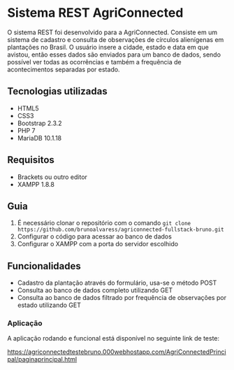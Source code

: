 # Sistema REST AgriConnected



O sistema REST foi desenvolvido para a AgriConnected. Consiste em um sistema de cadastro e consulta de observações de círculos alienígenas em plantações no Brasil. O usuário insere a cidade, estado e data em que avistou, então esses dados são enviados para um banco de dados, sendo possível ver todas as ocorrências e também a frequência de acontecimentos separadas por estado. 

## Tecnologias utilizadas

- HTML5
- CSS3
- Bootstrap 2.3.2
- PHP 7
- MariaDB 10.1.18

## Requisitos

- Brackets ou outro editor
- XAMPP 1.8.8

## Guia

1. É necessário clonar o repositório com o comando `git clone https://github.com/brunoalvaress/agriconnected-fullstack-bruno.git`
2. Configurar o código para acessar ao banco de dados 
3. Configurar o XAMPP com a porta do servidor escolhido

## Funcionalidades

- Cadastro da plantação através do formulário, usa-se o método POST
- Consulta ao banco de dados completo utilizando GET
- Consulta ao banco de dados filtrado por frequência de observações por estado utilizando GET

### Aplicação
A aplicação rodando e funcional está disponível no seguinte link de teste:

https://agriconnectedtestebruno.000webhostapp.com/AgriConnectedPrincipal/paginaprincipal.html
